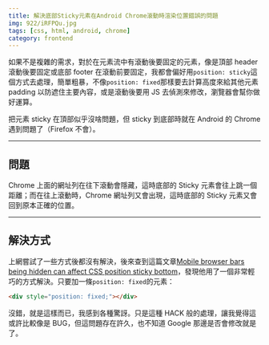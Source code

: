 ```yaml
---
title: 解決底部Sticky元素在Android Chrome滾動時渲染位置錯誤的問題
img: 922/iRFPQu.jpg
tags: [css, html, android, chrome]
category: frontend
---
```


如果不是複雜的需求，對於在元素流中有滾動後要固定的元素，像是頂部 header 滾動後要固定或底部 footer 在滾動前要固定，我都會偏好用`position: sticky`這個方式去處理，簡單粗暴，不像`position: fixed`那樣要去計算高度來給其他元素 padding 以防遮住主要內容，或是滾動後要用 JS 去偵測來修改，瀏覽器會幫你做好運算。

<!--more-->

把元素 sticky 在頂部似乎沒啥問題，但 sticky 到底部時就在 Android 的 Chrome 遇到問題了（Firefox 不會）。

---

## 問題

Chrome 上面的網址列在往下滾動會隱藏，這時底部的 Sticky 元素會往上跳一個距離；而在往上滾動時，Chrome 網址列又會出現，這時底部的 Sticky 元素又會回到原本正確的位置。

---

## 解決方式

上網嘗試了一些方式後都沒有解決，後來查到這篇文章[Mobile browser bars being hidden can affect CSS position sticky bottom](https://www.stevefenton.co.uk/blog/2022/12/mobile-position-sticky-issue/)，發現他用了一個非常輕巧的方式解決。只要加一條`position: fixed`的元素：

```html
<div style="position: fixed;"></div>
```

沒錯，就是這樣而已，我感到各種驚訝。只是這種 HACK 般的處理，讓我覺得這或許比較像是 BUG，但這問題存在許久，也不知道 Google 那邊是否會修改就是了。
